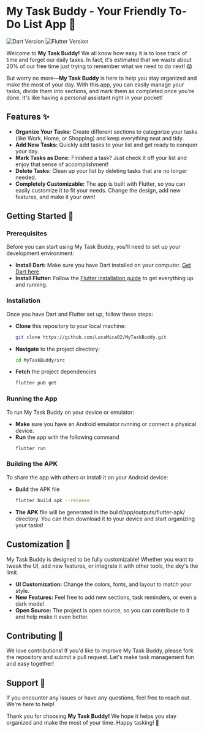 # My Task Buddy - Your Friendly To-Do List App 🌟

![Dart Version](https://img.shields.io/badge/Dart-2.17%2B-0175C2)
![Flutter Version](https://img.shields.io/badge/Flutter-3.0%2B-02569B)

Welcome to **My Task Buddy!** We all know how easy it is to lose track of time and forget our daily tasks. In fact, it's estimated that we waste about 20% of our free time just trying to remember what we need to do next! 😱

But worry no more—**My Task Buddy** is here to help you stay organized and make the most of your day. With this app, you can easily manage your tasks, divide them into sections, and mark them as completed once you're done. It's like having a personal assistant right in your pocket!

## Features ✨
- **Organize Your Tasks:** Create different sections to categorize your tasks (like Work, Home, or Shopping) and keep everything neat and tidy.
- **Add New Tasks:** Quickly add tasks to your list and get ready to conquer your day.
- **Mark Tasks as Done:** Finished a task? Just check it off your list and enjoy that sense of accomplishment!
- **Delete Tasks:** Clean up your list by deleting tasks that are no longer needed.
- **Completely Customizable:** The app is built with Flutter, so you can easily customize it to fit your needs. Change the design, add new features, and make it your own!

## Getting Started 🚀

### Prerequisites
Before you can start using My Task Buddy, you'll need to set up your development environment:
- **Install Dart:** Make sure you have Dart installed on your computer. [Get Dart here](https://dart.dev/get-dart).
- **Install Flutter:** Follow the [Flutter installation guide](https://flutter.dev/docs/get-started/install) to get everything up and running.

### Installation
Once you have Dart and Flutter set up, follow these steps:
- **Clone** this repository to your local machine:
  ```bash
  git clone https://github.com/LucaMica02/MyTaskBuddy.git
  ```
- **Navigate** to the project directory:
  ```bash
  cd MyTaskBuddy/src
  ```
- **Fetch** the project dependencies
  ```bash
  flutter pub get
  ```

### Running the App
To run My Task Buddy on your device or emulator:
- **Make** sure you have an Android emulator running or connect a physical device.
- **Run** the app with the following command
  ```bash
  flutter run
  ```

### Building the APK
To share the app with others or install it on your Android device:
- **Build** the APK file
  ```bash
  flutter build apk --release
  ```
- **The APK** file will be generated in the build/app/outputs/flutter-apk/ directory. You can then download it to your device and start organizing your tasks!

## Customization 🎨
My Task Buddy is designed to be fully customizable! Whether you want to tweak the UI, add new features, or integrate it with other tools, the sky's the limit.
- **UI Customization:** Change the colors, fonts, and layout to match your style.
- **New Features:** Feel free to add new sections, task reminders, or even a dark mode!
- **Open Source:** The project is open source, so you can contribute to it and help make it even better.

## Contributing 🤝
We love contributions! If you'd like to improve My Task Buddy, please fork the repository and submit a pull request. Let's make task management fun and easy together!

## Support 📧
If you encounter any issues or have any questions, feel free to reach out. We're here to help!

Thank you for choosing **My Task Buddy!** We hope it helps you stay organized and make the most of your time. Happy tasking! 🎉

